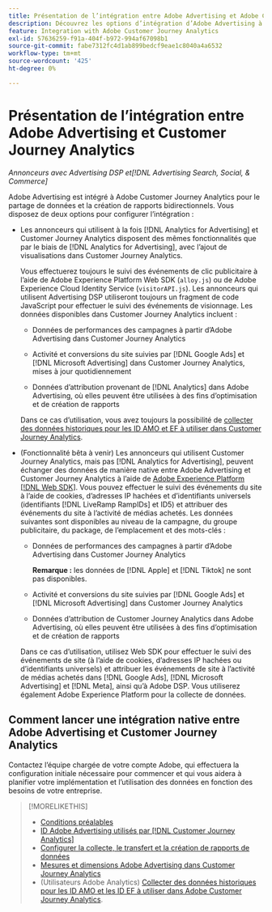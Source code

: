 ```yaml
---
title: Présentation de l’intégration entre Adobe Advertising et Adobe Customer Journey Analytics
description: Découvrez les options d’intégration d’Adobe Advertising à Adobe Customer Journey Analytics.
feature: Integration with Adobe Customer Journey Analytics
exl-id: 57636259-f91a-404f-b972-994af67098b1
source-git-commit: fabe7312fc4d1ab899bedcf9eae1c8040a4a6532
workflow-type: tm+mt
source-wordcount: '425'
ht-degree: 0%

---
```


# Présentation de l’intégration entre Adobe Advertising et Customer Journey Analytics

<!-- title? If I change, change refs throughout -->

*Annonceurs avec Advertising DSP et[!DNL Advertising Search, Social, & Commerce]*

Adobe Advertising est intégré à Adobe Customer Journey Analytics pour le partage de données et la création de rapports bidirectionnels. Vous disposez de deux options pour configurer l’intégration :

* Les annonceurs qui utilisent à la fois [!DNL Analytics for Advertising] et Customer Journey Analytics disposent des mêmes fonctionnalités que par le biais de [!DNL Analytics for Advertising], avec l’ajout de visualisations dans Customer Journey Analytics.

  Vous effectuerez toujours le suivi des événements de clic publicitaire à l’aide de Adobe Experience Platform Web SDK (`alloy.js`) ou de Adobe Experience Cloud Identity Service (`visitorAPI.js`). Les annonceurs qui utilisent Advertising DSP utiliseront toujours un fragment de code JavaScript pour effectuer le suivi des événements de visionnage. Les données disponibles dans Customer Journey Analytics incluent :

   * Données de performances des campagnes à partir d’Adobe Advertising dans Customer Journey Analytics

   * Activité et conversions du site suivies par [!DNL Google Ads] et [!DNL Microsoft Advertising] dans Customer Journey Analytics, mises à jour quotidiennement

   * Données d’attribution provenant de [!DNL Analytics] dans Adobe Advertising, où elles peuvent être utilisées à des fins d’optimisation et de création de rapports

  Dans ce cas d’utilisation, vous avez toujours la possibilité de [collecter des données historiques pour les ID AMO et EF à utiliser dans Customer Journey Analytics](/help/integrations/analytics/rvars-to-evars.md).

<!--
  In this use case, you don't need to perform any extra steps except to optionally [collect historical data for AMO IDs and EF IDs for use in Customer Journey Analytics](/help/integrations/analytics/rvars-to-evars.md).
-->

* (Fonctionnalité bêta à venir) Les annonceurs qui utilisent Customer Journey Analytics, mais pas [!DNL Analytics for Advertising], peuvent échanger des données de manière native entre Adobe Advertising et Customer Journey Analytics à l’aide de [Adobe Experience Platform [!DNL Web SDK]](https://experienceleague.adobe.com/docs/experience-platform/edge/home.html?lang=fr). Vous pouvez effectuer le suivi des événements du site à l’aide de cookies, d’adresses IP hachées et d’identifiants universels (identifiants [!DNL LiveRamp RampIDs] et ID5) et attribuer des événements du site à l’activité de médias achetés. Les données suivantes sont disponibles au niveau de la campagne, du groupe publicitaire, du package, de l’emplacement et des mots-clés :

   * Données de performances des campagnes à partir d’Adobe Advertising dans Customer Journey Analytics

     **Remarque :** les données de [!DNL Apple] et [!DNL Tiktok] ne sont pas disponibles.

   * Activité et conversions du site suivies par [!DNL Google Ads] et [!DNL Microsoft Advertising] dans Customer Journey Analytics

   * Données d’attribution de Customer Journey Analytics dans Adobe Advertising, où elles peuvent être utilisées à des fins d’optimisation et de création de rapports

  Dans ce cas d’utilisation, utilisez Web SDK pour effectuer le suivi des événements de site (à l’aide de cookies, d’adresses IP hachées ou d’identifiants universels) et attribuer les événements de site à l’activité de médias achetés dans [!DNL Google Ads], [!DNL Microsoft Advertising] et [!DNL Meta], ainsi qu’à Adobe DSP. Vous utiliserez également Adobe Experience Platform pour la collecte de données.

## Comment lancer une intégration native entre Adobe Advertising et Customer Journey Analytics

Contactez l’équipe chargée de votre compte Adobe, qui effectuera la configuration initiale nécessaire pour commencer et qui vous aidera à planifier votre implémentation et l’utilisation des données en fonction des besoins de votre entreprise.

>[!MORELIKETHIS]
>
>* [Conditions préalables](prerequisites.md)
>* [ID Adobe Advertising utilisés par  [!DNL Customer Journey Analytics]](ids.md)
>* [Configurer la collecte, le transfert et la création de rapports de données](set-up.md)
>* [Mesures et dimensions Adobe Advertising dans Customer Journey Analytics](advertising-data-in-cja.md)
>* (Utilisateurs Adobe Analytics) [Collecter des données historiques pour les ID AMO et les ID EF à utiliser dans Adobe Customer Journey Analytics](/help/integrations/analytics/rvars-to-evars.md).
